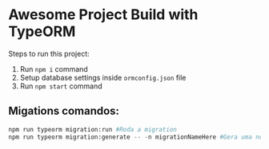 # Awesome Project Build with TypeORM

Steps to run this project:

1. Run `npm i` command
2. Setup database settings inside `ormconfig.json` file
3. Run `npm start` command

## Migations comandos:
```python
npm run typeorm migration:run #Roda a migration
npm run typeorm migration:generate -- -n migrationNameHere #Gera uma nova migration
```
